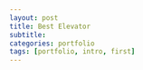 ```yaml
---
layout: post
title: Best Elevator
subtitle: 
categories: portfolio
tags: [portfolio, intro, first]
---
```


